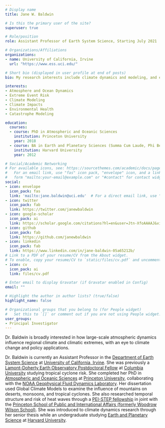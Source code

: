 ```yaml
---
# Display name
title: Jane W. Baldwin

# Is this the primary user of the site?
superuser: true

# Role/position
role: Assistant Professor of Earth System Science, Starting July 2021

# Organizations/Affiliations
organizations:
- name: University of California, Irvine
  url: "https://www.ess.uci.edu/"

# Short bio (displayed in user profile at end of posts)
bio: My research interests include climate dynamics and modeling, and extreme event risk.

interests:
- Atmosphere and Ocean Dynamics
- Extreme Event Risk
- Climate Modeling
- Climate Impacts
- Environmental Health
- Catastrophe Modeling

education:
  courses:
  - course: PhD in Atmospheric and Oceanic Sciences
    institution: Princeton University
    year: 2018
  - course: BA in Earth and Planetary Sciences (Summa Cum Laude, Phi Beta Kappa)
    institution: Harvard University
    year: 2012

# Social/Academic Networking
# For available icons, see: https://sourcethemes.com/academic/docs/page-builder/#icons
#   For an email link, use "fas" icon pack, "envelope" icon, and a link in the
#   form "mailto:your-email@example.com" or "#contact" for contact widget.
social:
- icon: envelope
  icon_pack: fas
  link: 'mailto:jane.baldwin@uci.edu'  # For a direct email link, use "mailto:jane.baldwin@uci.edu".
- icon: twitter
  icon_pack: fab
  link: https://twitter.com/janewbaldwin
- icon: google-scholar
  icon_pack: ai
  link: https://scholar.google.com/citations?hl=en&user=Jtn-XfoAAAAJ&view_op=list_works&gmla=AJsN-F5AY98csVTmspglBaUmos90VcC8Ci-Hy_9PE-8uhF0SB9oEsNOhLR66oLIUHqpH1LGnVVHNeq9vleJo7Ue-ZbuBR-8gyFeTyLdGG6YmBGO4XoEGWsk
- icon: github
  icon_pack: fab
  link: https://github.com/janewbaldwin
- icon: linkedin
  icon_pack: fab
  link: https://www.linkedin.com/in/jane-baldwin-05a65212b/
# Link to a PDF of your resume/CV from the About widget.
# To enable, copy your resume/CV to `static/files/cv.pdf` and uncomment the lines below.
- icon: cv
  icon_pack: ai
  link: files/cv.pdf

# Enter email to display Gravatar (if Gravatar enabled in Config)
email: ""

# Highlight the author in author lists? (true/false)
highlight_name: false

# Organizational groups that you belong to (for People widget)
#   Set this to `[]` or comment out if you are not using People widget.
user_groups:
- Principal Investigator
---
```


Dr. Baldwin is broadly interested in how large-scale atmospheric dynamics influence regional climate and climatic extremes, with an eye to climate change and policy applications.

Dr. Baldwin is currently an Assistant Professor in the [Department of Earth System Science](https://www.ess.uci.edu/) at [University of California, Irvine](https://uci.edu/). She was previously a [Lamont-Doherty Earth Observatory Postdoctoral Fellow](https://www.ldeo.columbia.edu/about-ldeo/office-director/postdoctoral-fellowship-earth-environmental-and-ocean-sciences) at [Columbia University](https://www.columbia.edu/) studying tropical cyclone risk.
She completed her PhD in [Atmospheric and Oceanic Sciences](https://aos.princeton.edu/) at [Princeton University](https://www.princeton.edu/), collaborating with the [NOAA Geophysical Fluid Dynamics Laboratory](https://www.gfdl.noaa.gov/).
Her dissertation used Global Climate Models to examine the influence of mountains on deserts, monsoons, and tropical cyclones.
She also researched temporal structure and risk of heat waves through a [PEI-STEP fellowship](https://environment.princeton.edu/education/graduate-certificate-in-environmental-studies/hmei-step-program/) in joint with the [Princeton School of Public and International Affairs (formerly Woodrow Wilson School)](https://spia.princeton.edu/).
She was introduced to climate dynamics research through her senior thesis while an undergraduate studying [Earth and Planetary Science](https://eps.harvard.edu/) at [Harvard University](https://www.harvard.edu/).

